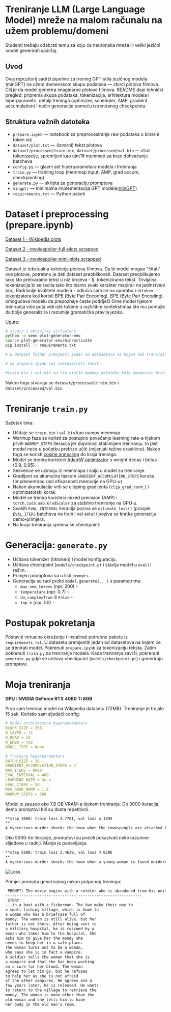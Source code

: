 # Treniranje LLM (Large Language Model) mreže na malom računalu na užem problemu/domeni #

Studenti trebaju odabrati temu za koju će neuronska mreža ili veliki jezični model generirati sadržaj.

## Uvod

Ovaj repozitorij sadrži pipeline za trening GPT‑stila jezičnog modela (minGPT) na užem domenskom skupu podataka — zbirci plotova filmova. Cilj je da model generira imaginarne plotove filmova. README daje tehnički pregled: priprema skupa podataka, tokenizacija, arhitektura modela i hiperparametri, detalji treninga (optimizer, scheduler, AMP, gradient accumulation) i način generacije pomoću istreniranog checkpointa.

## Struktura važnih datoteka
- `prepare.ipynb` — notebook za preprocesiranje raw podataka u binarni token niz
- `dataset/plot.txt` — (izvorni) tekst plotova
- `dataset/processed/train.bin`, `dataset/processed/val.bin` — izlaz tokenizacije, spremljeni kao uint16 memmap za brzo dohvaćanje batcheva
- `config.py` — glavni set hiperparametara modela i treniranja
- `train.py` — training loop (memmap input, AMP, grad accum, checkpointing)
- `generate.py` — skripta za generaciju promptova
- `mingpt/` — minimalna implementacija GPT modela([minGPT](https://github.com/karpathy/minGPT))
- `requirements.txt` — Python paketi

# Dataset i preprocessing (prepare.ipynb)

[Dataset 1 - Wikipedia plots](https://drive.google.com/file/d/12PyNYAi1nrH07b-K0E4AKAt2A2sFh3ON/view?usp=drive_link)

[Dataset 2 - moviespoiler-full-plots scrapped](https://drive.google.com/file/d/1QiWSaRpE3wbtS8tdEnsrFDGyPC2s5wMT/view?usp=drive_link)

[Dataset 3 - moviespoiler-mini-plots scrapped](https://drive.google.com/file/d/1gKdgdjJHyeXRTKaLz7XE5BrjH7DhOwkK/view?usp=drive_link)

Dataset je tekstualna kolekcija plotova filmova. Da bi model mogao "čitati" ove plotove, potrebno je dati dataset preoblikovati. Dataset preoblikujemo tako što pretvaramo tekst u niz brojeva - tj. tokeniziramo tekst. Trivijalna tokenizacija bi se radila tako što bismo svaki karakter mapirali na jedinstveni broj. Radi bolje kvalitete modela - odlučio sam se na uporabu `tiktoken` tokenizatora koji koristi BPE (Byte Pair Encoding). BPE (Byte Pair Encoding) omogućava modelu da prepoznaje česte podriječi čime model tijekom treniranja više puta vidi iste tokene u različitim kontekstimaa što mu pomaže da bolje generalizira i razumije gramatička pravila jezika.

Upute:

```bash
# stvori i aktiviraj virtualenv
python -m venv plot-generator-env
source plot-generator-env/bin/activate
pip install -r requirements.txt

# u dataset folder premjesti jedan od datasetova na kojem ćeš trenirati model

# uz prepare.ipynb ćeš tokenizirati tekst 

#train.bin i val.bin su tip uint16 memmap datoteke koje omogućuju brzo učitavanje tj. uzimanje batcheva tijekom treniranja
```

Nakon toga stvaraju se `dataset/processed/train.bin` i `dataset/processed/val.bin`.

# Treniranje `train.py`

Sažetak toka:
- Učitaje se `train.bin` i `val.bin` kao numpy memmap.
- Warmup faza se koristi za postupno povećanje learning rate-a tijekom prvih `WARMUP_STEPS` iteracija jer doprinosi stabilnijem treniranju, to jest model neće u početku prebrzo učiti (mijenjati težine drastično). Nakon toga se koristi [cosine annealing](https://docs.pytorch.org/docs/stable/generated/torch.optim.lr_scheduler.CosineAnnealingLR.html) do kraja treninga.
- Model se trenira koristeći [AdamW optimizator](https://www.datacamp.com/tutorial/adamw-optimizer-in-pytorch) s weight decay i betas (0.9, 0.95).
- Sekvence se uzimaju iz memmapa i šalju u model za treniranje.
- Gradijent se akumulira tijekom `GRADIENT_ACCUMULATION_STEPS` koraka. (Implementirao radi efikasnosti memorije na GPU-u)
- Nakon akumulacije vrši se clipping gradijenta (`clip_grad_norm_`) i optimizatorski korak.
- Model se trenira koristeći mixed precision (AMP) i `torch.cuda.amp.GradScaler` za stabilno treniranje na GPU‑u.
- Svakih `EVAL_INTERVAL` iteracija poziva se `estimate_loss()` (prosjek `EVAL_ITERS` batcheva na train i val setu) i poziva se kratka generacija demo‑primjera.
- Na kraju treniranja sprema se checkpoint:

# Generacija: `generate.py`

- Učitava tokenizer (tiktoken) i model konfiguraciju.
- Učitava checkpoint (`models/checkpoint.pt` i stavlja model u `eval()` režim.
- Primjeri promptova su u listi `prompts`.
- Generacija se radi preko `model.generate(...)` s parametrima:
	- `max_new_tokens` (npr. 200) - 
	- `temperature` (npr. 0.7) - 
	- `do_sample=True` ili `False` - 
	- `top_k` (npr. 50) - 

# Postupak pokretanja

Postaviti virtualno okruženje i instalirati potrebne pakete iz `requirements.txt`.
U datasetu premjestiti jedan od datasetova na kojem će se trenirati model.
Pokrenuti `prepare.ipynb` za tokenizaciju teksta.
Zatim pokrenuti `train.py` za treniranje modela.
Kada treniranje završi, pokrenuti `generate.py` gdje se učitava checkpoint (`models/checkpoint.pt`) i generiraju promptovi.

# Moja treniranja

**GPU : NVIDIA GeForce RTX 4060 Ti 8GB**

Prvo sam trenirao model na Wikipedia datasetu (72MB). Treniranje je trajalo 15 sati.
Koristio sam sljedeći config:

```yaml
# Model architecture hyperparameters
BLOCK_SIZE = 256
N_LAYER = 12
N_HEAD = 12
N_EMBD = 768
MODEL_TYPE = None

# Training hyperparameters
BATCH_SIZE = 16
GRADIENT_ACCUMULATION_STEPS = 4
MAX_ITERS = 8000
EVAL_INTERVAL = 400
LEARNING_RATE = 3e-4
EVAL_ITERS = 50
MAX_GRAD_NORM = 1.0
WARMUP_STEPS = 500
```

Model je zauzeo oko 7.8 GB VRAM-a tijekom treniranja. Do 3000 iteracija, demo promptovi bili su dosta repetitivni. 

```markdown
**step 3600: train loss 3.7761, val loss 4.1895
**
A mysterious murder shocks the town when the townspeople are attacked by a group of vampires. The townspeople are led by the vampire, who are led by the vampire. The vampires are then attacked by the vampire, who kills the vampires. The vampires are then attacked by the vampire's vampire, who is then killed by the vampire....
```

Oko 5000-ite iteracije, promptovi su počeli pokazivati neke razumne slijedove u radnji. Manje je ponavljanja.

```markdown
**step 5600: train loss 3.4639, val loss 4.0296 
**
A mysterious murder shocks the town when a young woman is found murdered. The local police inspector is a police inspector who is also a close friend of the murdered girl. The murderer is the only witness to the murder. He is assigned to the case, but the sheriff is not convinced. He is told that the killer is actually the killer, and that the killer is actually the killer....
```

![Loss](https://i.imgur.com/EO2oe4e.png)

Primjer prompta generiranog nakon potpunog treninga:

```markdown
 PROMPT: The movie begins with a soldier who is abandoned from his unit
------------------------------------------------------------
 STORY:
...in a boat with a fisherman. The two make their way to
a small fishing village, which is home to
a woman who has a briefcase full of
money. The woman is still alive, but her
father is not there. After being sent to
a military hospital, he is rescued by a
woman who takes him to the hospital. She
asks him to give her the money she
needs to keep her in a safe place.
The woman turns out to be a woman,
who says she is in fact a vampire.
A soldier tells the woman that she is
a vampire and that she has been working
on a cure for her blood. The woman
agrees to let him go, but he refuses
to help her as she is not afraid
of the other vampires. He agrees and a
few years later, he is released. He wants
to return to the village to retrieve the
money. The woman is none other than the
old woman and she tells him to hide
her body in the old man's room.
```
